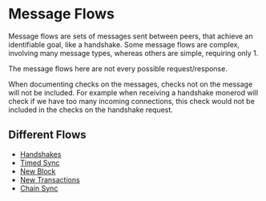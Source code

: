 # Message Flows

Message flows are sets of messages sent between peers, that achieve an identifiable goal, like a handshake.
Some message flows are complex, involving many message types, whereas others are simple, requiring only 1.

The message flows here are not every possible request/response.

When documenting checks on the messages, checks not on the message will not be included. For example when receiving
a handshake monerod will check if we have too many incoming connections, this check would not be included in the
checks on the handshake request.

## Different Flows

- [Handshakes](./message_flows/handshake.md)
- [Timed Sync](./message_flows/timed_sync.md)
- [New Block](./message_flows/new_block.md)
- [New Transactions](./message_flows/new_transactions.md)
- [Chain Sync](./message_flows/chain_sync.md)

